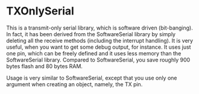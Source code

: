 TXOnlySerial
========

This is a transmit-only serial library, which is software driven (bit-banging). In fact, it has been derived from the SoftwareSerial library by simply deleting all the receive methods (including the interrupt handling). It is very useful, when you want to get some debug output, for instance. It uses just one pin, which can be freely defined and it uses less memory than the SoftwareSerial library. Compared to SoftwareSerial, you save roughly 900 bytes flash and 80 bytes RAM.

Usage is very similar to SoftwareSerial, except that you use only one argument when creating an object, namely, the TX pin.

